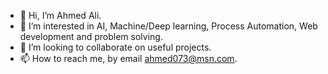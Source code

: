 - 👋 Hi, I’m Ahmed Ali.
- 👀 I’m interested in AI, Machine/Deep learning, Process Automation, Web development and problem solving.
- 💞️ I’m looking to collaborate on useful projects.
- 📫 How to reach me, by email ahmed073@msn.com.

<!---
arahman25/arahman25 is a ✨ special ✨ repository because its `README.md` (this file) appears on your GitHub profile.
You can click the Preview link to take a look at your changes.
--->
